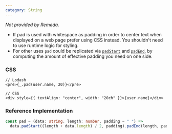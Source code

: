 ```yaml
---
category: String
---
```


_Not provided by Remeda._

- If pad is used with whitespace as padding in order to center text when
  displayed on a web page prefer using CSS instead. You shouldn't need to use
  runtime logic for styling.
- For other uses `pad` could be replicated via [`padStart`](https://developer.mozilla.org/en-US/docs/Web/JavaScript/Reference/Global_Objects/String/padStart)
  and [`padEnd`](https://developer.mozilla.org/en-US/docs/Web/JavaScript/Reference/Global_Objects/String/padEnd),
  by computing the amount of effective padding you need on one side.

### CSS

```tsx
// Lodash
<pre>{_.pad(user.name, 20)}</pre>

// CSS
<div style={{ textAlign: "center", width: "20ch" }}>{user.name}</div>
```

### Reference Implementation

```ts
const pad = (data: string, length: number, padding = " ") =>
  data.padStart((length + data.length) / 2, padding).padEnd(length, padding);
```
